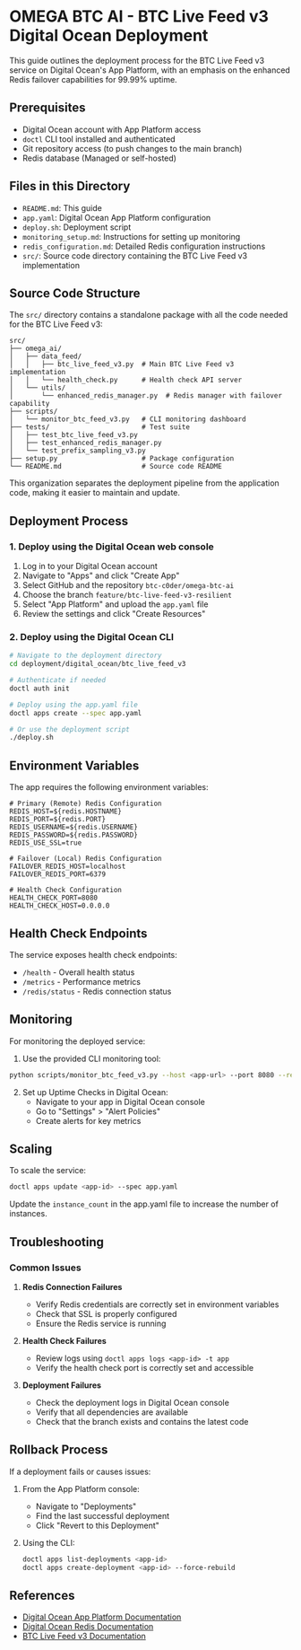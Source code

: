 # OMEGA BTC AI - BTC Live Feed v3 Digital Ocean Deployment

This guide outlines the deployment process for the BTC Live Feed v3 service on Digital Ocean's App Platform, with an emphasis on the enhanced Redis failover capabilities for 99.99% uptime.

## Prerequisites

- Digital Ocean account with App Platform access
- `doctl` CLI tool installed and authenticated
- Git repository access (to push changes to the main branch)
- Redis database (Managed or self-hosted)

## Files in this Directory

- `README.md`: This guide
- `app.yaml`: Digital Ocean App Platform configuration
- `deploy.sh`: Deployment script
- `monitoring_setup.md`: Instructions for setting up monitoring
- `redis_configuration.md`: Detailed Redis configuration instructions
- `src/`: Source code directory containing the BTC Live Feed v3 implementation

## Source Code Structure

The `src/` directory contains a standalone package with all the code needed for the BTC Live Feed v3:

```
src/
├── omega_ai/
│   ├── data_feed/
│   │   ├── btc_live_feed_v3.py  # Main BTC Live Feed v3 implementation
│   │   └── health_check.py      # Health check API server
│   └── utils/
│       └── enhanced_redis_manager.py  # Redis manager with failover capability
├── scripts/
│   └── monitor_btc_feed_v3.py   # CLI monitoring dashboard
├── tests/                       # Test suite
│   ├── test_btc_live_feed_v3.py
│   ├── test_enhanced_redis_manager.py
│   └── test_prefix_sampling_v3.py
├── setup.py                     # Package configuration
└── README.md                    # Source code README
```

This organization separates the deployment pipeline from the application code, making it easier to maintain and update.

## Deployment Process

### 1. Deploy using the Digital Ocean web console

1. Log in to your Digital Ocean account
2. Navigate to "Apps" and click "Create App"
3. Select GitHub and the repository `btc-c0der/omega-btc-ai`
4. Choose the branch `feature/btc-live-feed-v3-resilient`
5. Select "App Platform" and upload the `app.yaml` file
6. Review the settings and click "Create Resources"

### 2. Deploy using the Digital Ocean CLI

```bash
# Navigate to the deployment directory
cd deployment/digital_ocean/btc_live_feed_v3

# Authenticate if needed
doctl auth init

# Deploy using the app.yaml file
doctl apps create --spec app.yaml

# Or use the deployment script
./deploy.sh
```

## Environment Variables

The app requires the following environment variables:

```
# Primary (Remote) Redis Configuration
REDIS_HOST=${redis.HOSTNAME}
REDIS_PORT=${redis.PORT}
REDIS_USERNAME=${redis.USERNAME}
REDIS_PASSWORD=${redis.PASSWORD}
REDIS_USE_SSL=true

# Failover (Local) Redis Configuration
FAILOVER_REDIS_HOST=localhost
FAILOVER_REDIS_PORT=6379

# Health Check Configuration
HEALTH_CHECK_PORT=8080
HEALTH_CHECK_HOST=0.0.0.0
```

## Health Check Endpoints

The service exposes health check endpoints:

- `/health` - Overall health status
- `/metrics` - Performance metrics
- `/redis/status` - Redis connection status

## Monitoring

For monitoring the deployed service:

1. Use the provided CLI monitoring tool:

```bash
python scripts/monitor_btc_feed_v3.py --host <app-url> --port 8080 --refresh 5
```

2. Set up Uptime Checks in Digital Ocean:
   - Navigate to your app in Digital Ocean console
   - Go to "Settings" > "Alert Policies"
   - Create alerts for key metrics

## Scaling

To scale the service:

```bash
doctl apps update <app-id> --spec app.yaml
```

Update the `instance_count` in the app.yaml file to increase the number of instances.

## Troubleshooting

### Common Issues

1. **Redis Connection Failures**
   - Verify Redis credentials are correctly set in environment variables
   - Check that SSL is properly configured
   - Ensure the Redis service is running

2. **Health Check Failures**
   - Review logs using `doctl apps logs <app-id> -t app`
   - Verify the health check port is correctly set and accessible

3. **Deployment Failures**
   - Check the deployment logs in Digital Ocean console
   - Verify that all dependencies are available
   - Check that the branch exists and contains the latest code

## Rollback Process

If a deployment fails or causes issues:

1. From the App Platform console:
   - Navigate to "Deployments"
   - Find the last successful deployment
   - Click "Revert to this Deployment"

2. Using the CLI:

   ```bash
   doctl apps list-deployments <app-id>
   doctl apps create-deployment <app-id> --force-rebuild
   ```

## References

- [Digital Ocean App Platform Documentation](https://docs.digitalocean.com/products/app-platform/)
- [Digital Ocean Redis Documentation](https://docs.digitalocean.com/products/databases/redis/)
- [BTC Live Feed v3 Documentation](../../BOOK/BTC_LIVE_FEED_V3.md)
